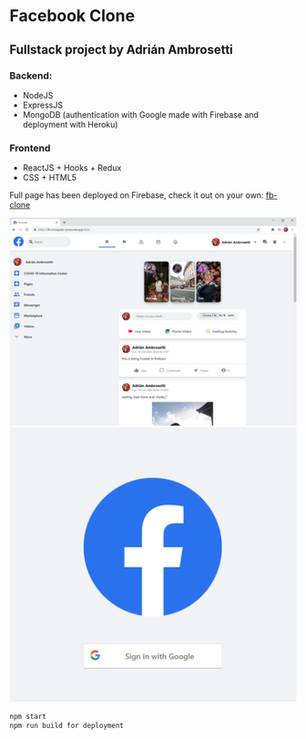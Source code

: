# Facebook Clone

## Fullstack project by Adrián Ambrosetti

### Backend: 
  - NodeJS
  - ExpressJS
  - MongoDB (authentication with Google made with Firebase and deployment with Heroku)
### Frontend
  - ReactJS + Hooks + Redux
  - CSS + HTML5

Full page has been deployed on Firebase, check it out on your own: [fb-clone](https://fb-mongodb-clone.web.app/)

![alt text](https://raw.githubusercontent.com/adrianetti/fb-MERNstack-clone/main/fb-clone-sc.png)
![alt text](https://raw.githubusercontent.com/adrianetti/fb-MERNstack-clone/main/fb-loginpage-sc.png)

```
npm start
npm run build for deployment
```
